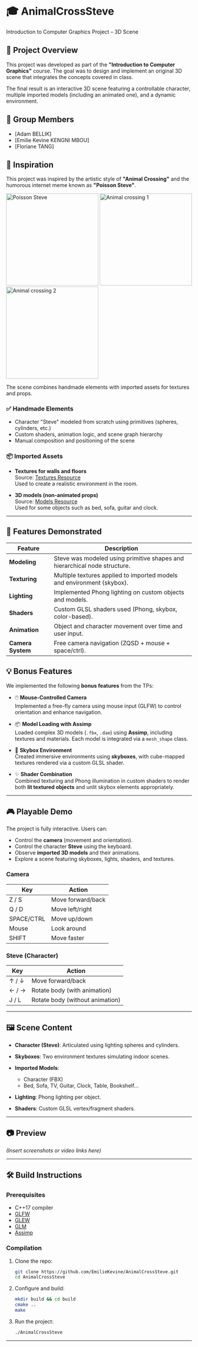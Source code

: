 # 🎓 AnimalCrossSteve 
Introduction to Computer Graphics Project – 3D Scene

## 📌 Project Overview

This project was developed as part of the **"Introduction to Computer Graphics"** course. 
The goal was to design and implement an original 3D scene that integrates the concepts covered in class.

The final result is an interactive 3D scene featuring a controllable character, multiple imported models (including an animated one), and a dynamic environment.

## 👥 Group Members

- [Adam BELLIK]  
- [Emilie Kevine KENGNI MBOU]  
- [Floriane TANG]

## 🎨 Inspiration

This project was inspired by the artistic style of **"Animal Crossing"** and the humorous internet meme known as **"Poisson Steve"**. 

<img src="https://github.com/user-attachments/assets/f1bd455f-a01f-4191-8d1a-50b7cd845e84" alt="Poisson Steve" width="250"/>
<img src="https://github.com/user-attachments/assets/5d64de09-98bc-485c-ad51-f14b2a8e5ce0" alt="Animal crossing 1" width="250"/>
<img src="https://github.com/user-attachments/assets/1f1b6d83-9281-4900-a6eb-4b71e401092d" alt="Animal crossing 2" width="250"/>

The scene combines handmade elements with imported assets for textures and props. 

### ✅ Handmade Elements

- Character "Steve" modeled from scratch using primitives (spheres, cylinders, etc.)
- Custom shaders, animation logic, and scene graph hierarchy
- Manual composition and positioning of the scene

### 📦 Imported Assets

- **Textures for walls and floors**  
  Source: [Textures Resource](https://www.textures-resource.com/)  
  Used to create a realistic environment in the room.

- **3D models (non-animated props)**  
  Source: [Models Resource](https://www.models-resource.com/)  
  Used for some objects such as bed, sofa, guitar and clock.

---

## 📝 Features Demonstrated

| Feature            | Description                                                                 |
|--------------------|-----------------------------------------------------------------------------|
| **Modeling**       | Steve was modeled using primitive shapes and hierarchical node structure.   |
| **Texturing**      | Multiple textures applied to imported models and environment (skybox).      |
| **Lighting**       | Implemented Phong lighting on custom objects and models.                    |
| **Shaders**        | Custom GLSL shaders used (Phong, skybox, color-based).                      |
| **Animation**      | Object and character movement over time and user input.                     |
| **Camera System**  | Free camera navigation (ZQSD + mouse + space/ctrl).                         |

## 💡 Bonus Features

We implemented the following **bonus features** from the TPs:

- 🖱️ **Mouse-Controlled Camera**  
  Implemented a free-fly camera using mouse input (GLFW) to control orientation and enhance navigation.

- 📦 **Model Loading with Assimp**  
  Loaded complex 3D models (`.fbx`, `.dae`) using **Assimp**, including textures and materials. Each model is integrated via a `mesh_shape` class.

- 🌌 **Skybox Environment**  
  Created immersive environments using **skyboxes**, with cube-mapped textures rendered via a custom GLSL shader.

- ✨ **Shader Combination**  
  Combined texturing and Phong illumination in custom shaders to render both **lit textured objects** and unlit skybox elements appropriately.

---

## 🎮 Playable Demo

The project is fully interactive. Users can:

- Control the **camera** (movement and orientation).
- Control the character **Steve** using the keyboard.
- Observe **imported 3D models** and their animations.
- Explore a scene featuring skyboxes, lights, shaders, and textures.

### Camera

| Key        | Action            |
| ---------- | ----------------- |
| Z / S      | Move forward/back |
| Q / D      | Move left/right   |
| SPACE/CTRL | Move up/down      |
| Mouse      | Look around       |
| SHIFT      | Move faster       |

### Steve (Character)

| Key   | Action                         |
| ----- | ------------------------------ |
| ↑ / ↓ | Move forward/back              |
| ← / → | Rotate body (with animation)   |
| J / L | Rotate body (without animation)|

---

## 🖼️ Scene Content

* **Character (Steve)**: Articulated using lighting spheres and cylinders.
* **Skyboxes**: Two environment textures simulating indoor scenes.
* **Imported Models**:

  * Character (FBX)
  * Bed, Sofa, TV, Guitar, Clock, Table, Bookshelf...
* **Lighting**: Phong lighting per object.
* **Shaders**: Custom GLSL vertex/fragment shaders.

---

## 📷 Preview

*(Insert screenshots or video links here)*

---

## 🛠️ Build Instructions

### Prerequisites

- C++17 compiler
- [GLFW](https://www.glfw.org/)
- [GLEW](http://glew.sourceforge.net/)
- [GLM](https://github.com/g-truc/glm)
- [Assimp](https://github.com/assimp/assimp)

### Compilation

1. Clone the repo:
   ```bash
   git clone https://github.com/EmilieKevine/AnimalCrossSteve.git
   cd AnimalCrossSteve
   ```

2. Configure and build:

   ```bash
   mkdir build && cd build
   cmake ..
   make
   ```

3. Run the project:

   ```bash
   ./AnimalCrossSteve
   ```

---
